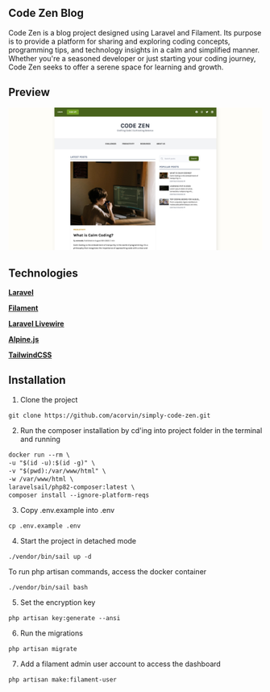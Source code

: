 ## Code Zen Blog

Code Zen is a blog project designed using Laravel and Filament. Its purpose is to provide a platform for sharing and exploring coding concepts, programming tips, and technology insights in a calm and simplified manner. Whether you're a seasoned developer or just starting your coding journey, Code Zen seeks to offer a serene space for learning and growth.

## Preview

![preview](preview.jpg?raw=true)

## Technologies

**[Laravel](https://laravel.com/)**

**[Filament](https://filamentphp.com/)**

**[Laravel Livewire](https://laravel-livewire.com/)**

**[Alpine.js](https://alpinejs.dev/)**

**[TailwindCSS](https://tailwindcss.com/)**

## Installation

1. Clone the project
```
git clone https://github.com/acorvin/simply-code-zen.git
```
2. Run the composer installation by cd'ing into project folder in the terminal and running
```
docker run --rm \
-u "$(id -u):$(id -g)" \
-v "$(pwd):/var/www/html" \
-w /var/www/html \
laravelsail/php82-composer:latest \
composer install --ignore-platform-reqs
```
3. Copy .env.example into .env
```
cp .env.example .env

```
4. Start the project in detached mode
```
./vendor/bin/sail up -d
```
To run php artisan commands, access the docker container
```
./vendor/bin/sail bash
```
5. Set the encryption key
```
php artisan key:generate --ansi
```
6. Run the migrations
```
php artisan migrate
```
7. Add a filament admin user account to access the dashboard
```
php artisan make:filament-user
```
